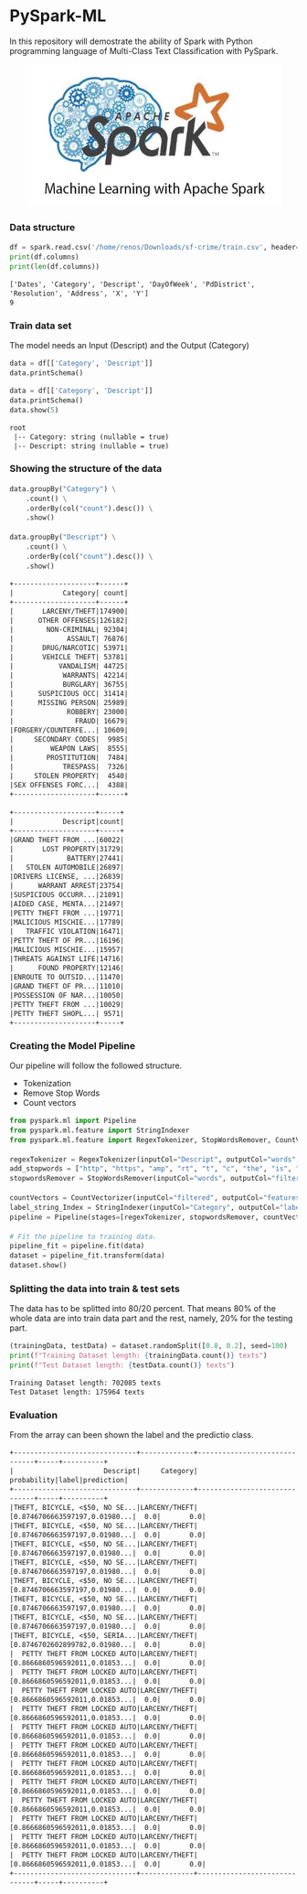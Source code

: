 # PySpark-ML

In this repository will demostrate the ability of Spark with Python programming language of Multi-Class Text Classification with PySpark.

<p align="center"> 
<img src="https://github.com/BardisRenos/PySpark-ML/blob/main/apache-spark-machine-learning.jpg" width="450" height="250" style=centerme>
</p>




### Data structure 

```python
df = spark.read.csv('/home/renos/Downloads/sf-crime/train.csv', header=True, inferSchema=True)
print(df.columns)
print(len(df.columns))
```

```
['Dates', 'Category', 'Descript', 'DayOfWeek', 'PdDistrict', 'Resolution', 'Address', 'X', 'Y']
9
```


### Train data set

The model needs an Input (Descript) and the Output (Category)

```python
data = df[['Category', 'Descript']]
data.printSchema()
```

```python
data = df[['Category', 'Descript']]
data.printSchema()
data.show(5)
```

```
root
 |-- Category: string (nullable = true)
 |-- Descript: string (nullable = true)
```

### Showing the structure of the data

```python
data.groupBy("Category") \
    .count() \
    .orderBy(col("count").desc()) \
    .show()

data.groupBy("Descript") \
    .count() \
    .orderBy(col("count").desc()) \
    .show()
```

```
+--------------------+------+
|            Category| count|
+--------------------+------+
|       LARCENY/THEFT|174900|
|      OTHER OFFENSES|126182|
|        NON-CRIMINAL| 92304|
|             ASSAULT| 76876|
|       DRUG/NARCOTIC| 53971|
|       VEHICLE THEFT| 53781|
|           VANDALISM| 44725|
|            WARRANTS| 42214|
|            BURGLARY| 36755|
|      SUSPICIOUS OCC| 31414|
|      MISSING PERSON| 25989|
|             ROBBERY| 23000|
|               FRAUD| 16679|
|FORGERY/COUNTERFE...| 10609|
|     SECONDARY CODES|  9985|
|         WEAPON LAWS|  8555|
|        PROSTITUTION|  7484|
|            TRESPASS|  7326|
|     STOLEN PROPERTY|  4540|
|SEX OFFENSES FORC...|  4388|
+--------------------+------+

+--------------------+-----+
|            Descript|count|
+--------------------+-----+
|GRAND THEFT FROM ...|60022|
|       LOST PROPERTY|31729|
|             BATTERY|27441|
|   STOLEN AUTOMOBILE|26897|
|DRIVERS LICENSE, ...|26839|
|      WARRANT ARREST|23754|
|SUSPICIOUS OCCURR...|21891|
|AIDED CASE, MENTA...|21497|
|PETTY THEFT FROM ...|19771|
|MALICIOUS MISCHIE...|17789|
|   TRAFFIC VIOLATION|16471|
|PETTY THEFT OF PR...|16196|
|MALICIOUS MISCHIE...|15957|
|THREATS AGAINST LIFE|14716|
|      FOUND PROPERTY|12146|
|ENROUTE TO OUTSID...|11470|
|GRAND THEFT OF PR...|11010|
|POSSESSION OF NAR...|10050|
|PETTY THEFT FROM ...|10029|
|PETTY THEFT SHOPL...| 9571|
+--------------------+-----+
```

### Creating the Model Pipeline

Our pipeline will follow the followed structure.

* Tokenization
* Remove Stop Words
* Count vectors

```python
from pyspark.ml import Pipeline
from pyspark.ml.feature import StringIndexer
from pyspark.ml.feature import RegexTokenizer, StopWordsRemover, CountVectorizer

regexTokenizer = RegexTokenizer(inputCol="Descript", outputCol="words", pattern="\\W")
add_stopwords = ["http", "https", "amp", "rt", "t", "c", "the", "is", "a", "an", "and"]
stopwordsRemover = StopWordsRemover(inputCol="words", outputCol="filtered").setStopWords(add_stopwords)

countVectors = CountVectorizer(inputCol="filtered", outputCol="features", vocabSize=10000, minDF=5)
label_string_Index = StringIndexer(inputCol="Category", outputCol="label")
pipeline = Pipeline(stages=[regexTokenizer, stopwordsRemover, countVectors, label_string_Index])

# Fit the pipeline to training data.
pipeline_fit = pipeline.fit(data)
dataset = pipeline_fit.transform(data)
dataset.show()
```

### Splitting the data into train & test sets

The data has to be splitted into 80/20 percent. That means 80% of the whole data are into train data part and the rest, namely, 20% for the testing part.

```python
(trainingData, testData) = dataset.randomSplit([0.8, 0.2], seed=100)
print(f"Training Dataset length: {trainingData.count()} texts")
print(f"Test Dataset length: {testData.count()} texts")
```
```
Training Dataset length: 702085 texts
Test Dataset length: 175964 texts
```

### Evaluation

From the array can been shown the label and the predictio class. 

```
+------------------------------+-------------+------------------------------+-----+----------+
|                      Descript|     Category|                   probability|label|prediction|
+------------------------------+-------------+------------------------------+-----+----------+
|THEFT, BICYCLE, <$50, NO SE...|LARCENY/THEFT|[0.8746706663597197,0.01980...|  0.0|       0.0|
|THEFT, BICYCLE, <$50, NO SE...|LARCENY/THEFT|[0.8746706663597197,0.01980...|  0.0|       0.0|
|THEFT, BICYCLE, <$50, NO SE...|LARCENY/THEFT|[0.8746706663597197,0.01980...|  0.0|       0.0|
|THEFT, BICYCLE, <$50, NO SE...|LARCENY/THEFT|[0.8746706663597197,0.01980...|  0.0|       0.0|
|THEFT, BICYCLE, <$50, NO SE...|LARCENY/THEFT|[0.8746706663597197,0.01980...|  0.0|       0.0|
|THEFT, BICYCLE, <$50, NO SE...|LARCENY/THEFT|[0.8746706663597197,0.01980...|  0.0|       0.0|
|THEFT, BICYCLE, <$50, NO SE...|LARCENY/THEFT|[0.8746706663597197,0.01980...|  0.0|       0.0|
|THEFT, BICYCLE, <$50, SERIA...|LARCENY/THEFT|[0.8746702602899782,0.01980...|  0.0|       0.0|
|  PETTY THEFT FROM LOCKED AUTO|LARCENY/THEFT|[0.8666860596592011,0.01853...|  0.0|       0.0|
|  PETTY THEFT FROM LOCKED AUTO|LARCENY/THEFT|[0.8666860596592011,0.01853...|  0.0|       0.0|
|  PETTY THEFT FROM LOCKED AUTO|LARCENY/THEFT|[0.8666860596592011,0.01853...|  0.0|       0.0|
|  PETTY THEFT FROM LOCKED AUTO|LARCENY/THEFT|[0.8666860596592011,0.01853...|  0.0|       0.0|
|  PETTY THEFT FROM LOCKED AUTO|LARCENY/THEFT|[0.8666860596592011,0.01853...|  0.0|       0.0|
|  PETTY THEFT FROM LOCKED AUTO|LARCENY/THEFT|[0.8666860596592011,0.01853...|  0.0|       0.0|
|  PETTY THEFT FROM LOCKED AUTO|LARCENY/THEFT|[0.8666860596592011,0.01853...|  0.0|       0.0|
|  PETTY THEFT FROM LOCKED AUTO|LARCENY/THEFT|[0.8666860596592011,0.01853...|  0.0|       0.0|
|  PETTY THEFT FROM LOCKED AUTO|LARCENY/THEFT|[0.8666860596592011,0.01853...|  0.0|       0.0|
|  PETTY THEFT FROM LOCKED AUTO|LARCENY/THEFT|[0.8666860596592011,0.01853...|  0.0|       0.0|
|  PETTY THEFT FROM LOCKED AUTO|LARCENY/THEFT|[0.8666860596592011,0.01853...|  0.0|       0.0|
|  PETTY THEFT FROM LOCKED AUTO|LARCENY/THEFT|[0.8666860596592011,0.01853...|  0.0|       0.0|
+------------------------------+-------------+------------------------------+-----+----------+

```
